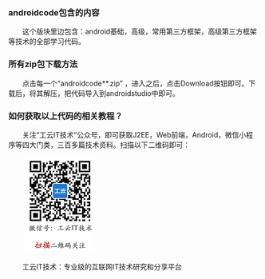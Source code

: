 ### androidcode包含的内容  

&emsp;&emsp;这个版块里边包含：android基础，高级，常用第三方框架，高级第三方框架等技术的全部学习代码。 

### 所有zip包下载方法

&emsp;&emsp;点击每一个“androidcode**.zip” ，进入之后，点击Download按钮即可。下载后，将其解压，把代码导入到androidstudio中即可。

### 如何获取以上代码的相关教程？

&emsp;&emsp;关注“工云IT技术”公众号，即可获取J2EE，Web前端，Android，微信小程序等四大门类，三百多篇技术资料。扫描以下二维码即可：

&emsp;&emsp; ![](https://github.com/gongyunit/resources/blob/master/ewm.png) 

&emsp;&emsp;工云IT技术：专业级的互联网IT技术研究和分享平台
